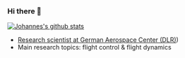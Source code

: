 ### Hi there 👋
[![Johannes's github stats](https://github-readme-stats.vercel.app/api?username=JohannesAutenrieb)](https://github.com/JohannesAutenrieb)

 - [Research scientist at German Aerospace Center (DLR)](https://www.dlr.de/en))
 - Main research topics: flight control & flight dynamics
 
